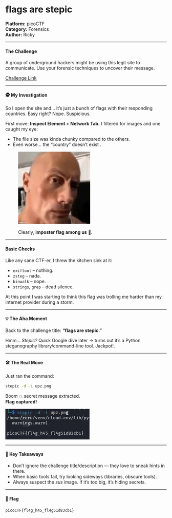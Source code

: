 # flags are stepic

**Platform:** picoCTF\
**Category:** Forensics\
**Author:** Ricky

***

#### The Challenge

A group of underground hackers might be using this legit site to communicate. Use your forensic techniques to uncover their message.

[Challenge Link](https://play.picoctf.org/practice/challenge/481)

***

#### 🕵️ My Investigation

So I open the site and… it’s just a bunch of flags with their responding countries. Easy right? Nope. Suspicious.

First move: **Inspect Element + Network Tab.** I filtered for images and one caught my eye:

* The file size was kinda chunky compared to the others.
* Even worse… the “country” doesn’t exist .

<figure><img src="../../../.gitbook/assets/image.png" alt=""><figcaption><p>Clearly, <strong>imposter flag among us</strong> 🚩.</p></figcaption></figure>

***

#### Basic Checks

Like any sane CTF-er, I threw the kitchen sink at it:

* `exiftool` – nothing.
* `zsteg` – nada.
* `binwalk` – nope.
* `strings`, `grep` – dead silence.

At this point I was starting to think this flag was trolling me harder than my internet provider during a storm.

***

#### 💡 The Aha Moment

Back to the challenge title: **“flags are stepic.”**

Hmm… _Stepic?_ Quick Google dive later → turns out it’s a Python steganography library/command-line tool. Jackpot!.

***

#### 🛠 The Real Move

Just ran the command:

```bash
stepic -d -i upz.png
```

Boom 💥 secret message extracted.\
**Flag captured!**&#x20;

![](<../../../.gitbook/assets/image (1).png>)

***

#### 🎯 Key Takeaways

* Don’t ignore the challenge title/description — they love to sneak hints in there.
* When basic tools fail, try looking sideways (libraries, obscure tools).
* Always suspect the _sus_ image. If it’s too big, it’s hiding secrets.

***

#### 🏁 Flag

`picoCTF{fl4g_h45_fl4g51d83cb1}`
